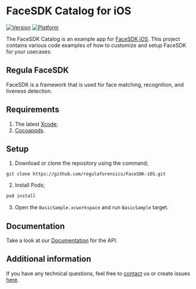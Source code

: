 # FaceSDK Catalog for iOS

[![Version](https://img.shields.io/cocoapods/v/FaceSDK.svg?style=flat)](http://cocoapods.org/pods/FaceSDK)
[![Platform](https://img.shields.io/cocoapods/p/FaceSDK.svg?style=flat)](http://cocoapods.org/pods/FaceSDK)

The FaceSDK Catalog is an example app for [FaceSDK iOS](https://docs.regulaforensics.com/develop/face-sdk/mobile?utm_source=github). This project contains various code examples of how to customize and setup FaceSDK for your usecases.

## Regula FaceSDK
FaceSDK is a framework that is used for face matching, recognition, and liveness detection.

## Requirements
1. The latest [Xcode](https://developer.apple.com/xcode/download);
2. [Cocoapods](https://guides.cocoapods.org/using/getting-started.html).

## Setup
1. Download or clone the repository using the command;
```
git clone https://github.com/regulaforensics/FaceSDK-iOS.git
```
2. Install Pods;
```bash
pod install
```
3. Open the `BasicSample.xcworkspace` and run `BasicSample` target.

## Documentation
Take a look at our [Documentation](https://docs.regulaforensics.com/develop/face-sdk/mobile?utm_source=github) for the API.

## Additional information
If you have any technical questions, feel free to [contact](mailto:support@regulaforensics.com) us or create issues [here](https://github.com/regulaforensics/FaceSDK-iOS/issues).
